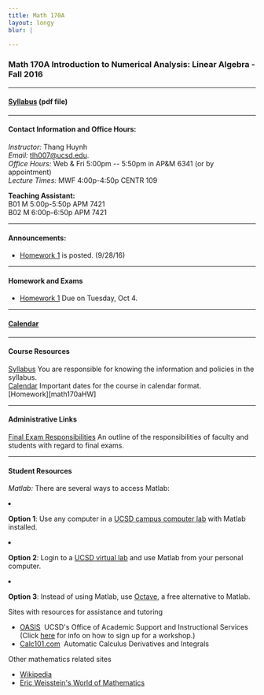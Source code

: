 ```yaml
---
title: Math 170A
layout: longy
blur: |

---
```

### Math 170A Introduction to Numerical Analysis: Linear Algebra - Fall 2016


---

#### [Syllabus][math170aSyl] (pdf file)

  [math170aSyl]:http://thanghuynh.org/teaching/math170a_syllabus.pdf

---  

#### Contact Information and Office Hours:  

*Instructor:* Thang Huynh  
*Email:* [tlh007@ucsd.edu][email].    
*Office Hours:* Web & Fri 5:00pm -- 5:50pm in AP&M 6341 (or by appointment)    
*Lecture Times:* MWF	4:00p-4:50p	CENTR	109  

[email]: mailto:tlh007@ucsd.edu

**Teaching Assistant:**   
B01	M	5:00p-5:50p	APM	7421  
B02	M	6:00p-6:50p	APM	7421  

--- 

#### Announcements:
  * [Homework 1][hw1] is posted. (9/28/16)


---

#### Homework and Exams
  * [Homework 1][hw1] Due on Tuesday, Oct 4.

[hw1]:http://thanghuynh.org/teaching/math170a_f16_hw.html#hmwk1  


---

#### [Calendar][math170aCal]
  
  [math170aCal]:http://thanghuynh.org/teaching/math170a_f16_cal.html  


---  

#### Course Resources  

[Syllabus][math170aSyl] You are responsible for knowing the information and policies in the syllabus.  
[Calendar][math170aCal] Important dates for the course in calendar format.  
[Homework][math170aHW]  

[math170aCal]:http://thanghuynh.org/teaching/math170a_f16_cal.html
[math170aSyl]:http://thanghuynh.org/teaching/math170a_syllabus.pdf


---  

#### Administrative Links  
[Final Exam Responsibilities](http://blink.ucsd.edu/Blink/External/Topics/How_To/0,1260,17998,00.html) An outline of the responsibilities of faculty and students
with regard to final exams.


---

#### Student Resources

*Matlab:* There are several ways to access Matlab:  
<li><p><b>Option 1</b>: Use any computer in a <a href="http://acms.ucsd.edu/students/computer-labs/">UCSD campus computer lab</a> with Matlab installed.</p>
</li>
<li><p><b>Option 2</b>: Login to a <a href="http://acms.ucsd.edu/students/govirtual/">UCSD virtual lab</a> and use Matlab from your personal computer.</p>
</li>
<li><p><b>Option 3</b>: Instead of using Matlab, use <a href="https://www.gnu.org/software/octave/">Octave</a>, a free alternative to Matlab.</p>
</li>



Sites with resources for assistance and tutoring
<ul><p></p><li><a href="http://oasis.ucsd.edu/">OASIS</a> &nbsp;UCSD's Office of Academic Support and
Instructional Services (Click <a href="https://students.ucsd.edu/academics/_organizations/oasis/math-science/workshops.html">here</a> for info on how to sign up for a workshop.)</li> 
<li><a href="http://www.calc101.com/">Calc101.com</a> &nbsp;Automatic Calculus Derivatives and
Integrals</li>
<p></p>
</ul>

Other mathematics related sites 
<p></p><ul>
<li><a href="http://en.wikipedia.org/wiki/Portal:Mathematics">Wikipedia</a></li>
<li><a href="http://mathworld.wolfram.com/">Eric Weisstein's World of Mathematics</a></li>
</ul>


















